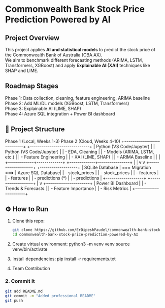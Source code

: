 # Commonwealth Bank Stock Price Prediction Powered by AI

## Project Overview
This project applies **AI and statistical models** to predict the stock price of the Commonwealth Bank of Australia (CBA.AX).  
We aim to benchmark different forecasting methods (ARIMA, LSTM, Transformers, XGBoost) and apply **Explainable AI (XAI)** techniques like SHAP and LIME.  

## Roadmap Stages
Phase 1: Data collection, cleaning, feature engineering, ARIMA baseline  
Phase 2: Add ML/DL models (XGBoost, LSTM, Transformers)  
Phase 3: Explainable AI (LIME, SHAP)  
Phase 4: Azure SQL integration + Power BI dashboard  

## 📂 Project Structure

 Phase 1 (Local, Weeks 1-3)                 Phase 2 (Cloud, Weeks 4-10)
+---------------------------+              +------------------------------+
|  Python (VS Code/Jupyter) |              |   Python (VS Code/Jupyter)   |
| - EDA, Cleaning           |              | - Models (ARIMA, LSTM, etc.) |
| - Feature Engineering     |              | - XAI (LIME, SHAP)           |
| - ARIMA Baseline          |              |                              |
+-------------+-------------+              +-------------+----------------+
              |                                            |
              v                                            v
     +-------------------+                         +-------------------+
     | SQLite Database   |   === Migration ===>    | Azure SQL Database|
     | - stock_prices    |                         | - stock_prices    |
     | - features        |                         | - features        |
     | - predictions (*) |                         | - predictions     |
     +-------------------+                         +-------------------+
                                                            |
                                                            v
                                                +----------------------+
                                                | Power BI Dashboard   |
                                                | - Trends & Forecasts |
                                                | - Feature Importance |
                                                | - Risk Metrics       |
                                                +----------------------+

## ⚙️ How to Run
1. Clone this repo:
   ```bash
   git clone https://github.com/ErDipeshPaudel/commonwealth-bank-stock-price-prediction-powered-by-AI.git
   cd commonwealth-bank-stock-price-prediction-powered-by-AI

2. Create virtual environment:
python3 -m venv venv
source venv/bin/activate

3. Install dependencies:
pip install -r requirements.txt

4. Team Contribution

### 2. Commit It
```bash
git add README.md
git commit -m "Added professional README"
git push
